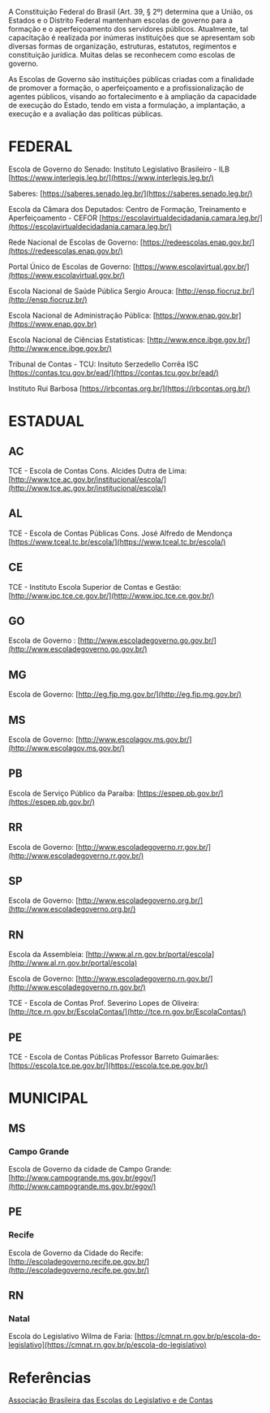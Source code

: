 A Constituição Federal do Brasil (Art. 39, § 2º) determina que a União, os Estados e o Distrito Federal mantenham escolas de governo para a formação e o aperfeiçoamento dos servidores públicos. Atualmente, tal capacitação é realizada por inúmeras instituições que se apresentam sob diversas formas de organização, estruturas, estatutos, regimentos e constituição jurídica. Muitas delas se reconhecem como escolas de governo.

As Escolas de Governo são instituições públicas criadas com a finalidade de promover a formação, o aperfeiçoamento e a profissionalização de agentes públicos, visando ao fortalecimento e à ampliação da capacidade de execução do Estado, tendo em vista a formulação, a implantação, a execução e a avaliação das políticas públicas.

# **FEDERAL**

Escola de Governo do Senado: Instituto Legislativo Brasileiro - ILB [https://www.interlegis.leg.br/](https://www.interlegis.leg.br/)

Saberes: [https://saberes.senado.leg.br/](https://saberes.senado.leg.br/)

Escola da Câmara dos Deputados: Centro de Formação, Treinamento e Aperfeiçoamento - CEFOR [https://escolavirtualdecidadania.camara.leg.br/](https://escolavirtualdecidadania.camara.leg.br/)

Rede Nacional de Escolas de Governo: [https://redeescolas.enap.gov.br/](https://redeescolas.enap.gov.br/)

Portal Único de Escolas de Governo: [https://www.escolavirtual.gov.br/](https://www.escolavirtual.gov.br/)

Escola Nacional de Saúde Pública Sergio Arouca: [http://ensp.fiocruz.br/](http://ensp.fiocruz.br/)

Escola Nacional de Administração Pública: [https://www.enap.gov.br](https://www.enap.gov.br)

Escola Nacional de Ciências Estatísticas: [http://www.ence.ibge.gov.br/](http://www.ence.ibge.gov.br/)

Tribunal de Contas - TCU: Insituto Serzedello Corrêa ISC [https://contas.tcu.gov.br/ead/](https://contas.tcu.gov.br/ead/)

Instituto Rui Barbosa [https://irbcontas.org.br/](https://irbcontas.org.br/)

# **ESTADUAL**

## AC

TCE - Escola de Contas Cons. Alcides Dutra de Lima: [http://www.tce.ac.gov.br/institucional/escola/](http://www.tce.ac.gov.br/institucional/escola/)

## AL

TCE - Escola de Contas Públicas Cons. José Alfredo de Mendonça [https://www.tceal.tc.br/escola/](https://www.tceal.tc.br/escola/) 

## CE

TCE - Instituto Escola Superior de Contas e Gestão: [http://www.ipc.tce.ce.gov.br/](http://www.ipc.tce.ce.gov.br/)

## GO

Escola de Governo : [http://www.escoladegoverno.go.gov.br/](http://www.escoladegoverno.go.gov.br/)

## MG

Escola de Governo: [http://eg.fjp.mg.gov.br/](http://eg.fjp.mg.gov.br/)

## MS

Escola de Governo: [http://www.escolagov.ms.gov.br/](http://www.escolagov.ms.gov.br/)

## PB

Escola de Serviço Público da Paraíba: [https://espep.pb.gov.br/](https://espep.pb.gov.br/)

## RR

Escola de Governo: [http://www.escoladegoverno.rr.gov.br/](http://www.escoladegoverno.rr.gov.br/)

## SP

Escola de Governo: [http://www.escoladegoverno.org.br/](http://www.escoladegoverno.org.br/)

## RN

Escola da Assembleia: [http://www.al.rn.gov.br/portal/escola](http://www.al.rn.gov.br/portal/escola)

Escola de Governo: [http://www.escoladegoverno.rn.gov.br/](http://www.escoladegoverno.rn.gov.br/)

TCE - Escola de Contas Prof. Severino Lopes de Oliveira: [http://tce.rn.gov.br/EscolaContas/](http://tce.rn.gov.br/EscolaContas/)

## PE

TCE - Escola de Contas Públicas Professor Barreto Guimarães: [https://escola.tce.pe.gov.br/](https://escola.tce.pe.gov.br/)

# **MUNICIPAL**

## MS

### Campo Grande

Escola de Governo da cidade de Campo Grande: [http://www.campogrande.ms.gov.br/egov/](http://www.campogrande.ms.gov.br/egov/)

## PE

### Recife

Escola de Governo da Cidade do Recife: [http://escoladegoverno.recife.pe.gov.br/](http://escoladegoverno.recife.pe.gov.br/)

## RN

### Natal
 Escola do Legislativo Wilma de Faria: [https://cmnat.rn.gov.br/p/escola-do-legislativo](https://cmnat.rn.gov.br/p/escola-do-legislativo)

# Referências

[Associação Brasileira das Escolas do Legislativo e de Contas](https://www.portalabel.org.br)
